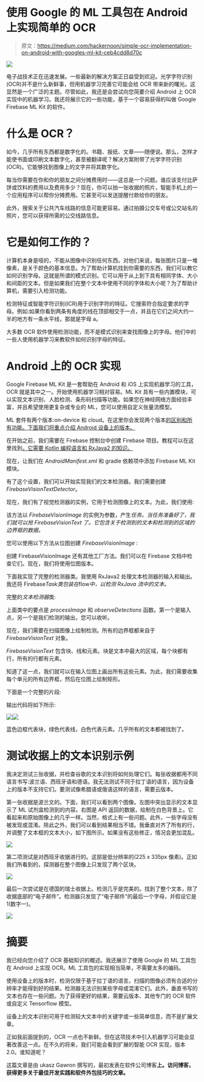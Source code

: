# 使用 Google 的 ML 工具包在 Android 上实现简单的 OCR

> 原文：<https://medium.com/hackernoon/simple-ocr-implementation-on-android-with-googles-ml-kit-ceb4cdd8d70c>

![](img/7ce424537f1d375b97289ab37653a761.png)

电子战技术正在迅速发展。一些最新的解决方案正日益受到欢迎。光学字符识别(OCR)并不是什么新鲜事，但用机器学习完善它可能会给 OCR 带来新的曙光。这显然是一个广泛的主题。尽管如此，我还是会尝试向您简要介绍 Android 上 OCR 实现中的机器学习。我还将展示它的一些功能，基于一个容易获得的叫做 Google Firebase ML Kit 的软件。

# 什么是 OCR？

如今，几乎所有东西都是数字化的。书籍、报纸、文章——随便说。那么，怎样才能使书面或印刷文本数字化，甚至被翻译呢？解决方案附带了光学字符识别(OCR)。它能够找到图像上的文字并将其数字化。

每当你需要在你和你的朋友之间分摊费用时——这总是一个问题。谁应该支付比萨饼或饮料的费用以及费用多少？现在，你可以拍一张收据的照片，智能手机上的一个应用程序可以帮你分摊费用。它甚至可以发送提醒付款给你的朋友。

此外，搜索关于公共汽车线路的信息可能更容易。通过拍摄公交车号或公交站名的照片，您可以获得所需的公交线路信息。

# 它是如何工作的？

计算机本身是哑的，不能从图像中识别任何东西。对他们来说，每张图片只是一堆像素，是关于颜色的基本信息。为了帮助计算机找到你需要的东西，我们可以教它如何识别字母。这就是所谓的模式识别。它可以用于从上到下具有相同字体、大小和间距的文本。但是如果我们在整个文本中使用不同的字体和大小呢？为了帮助计算机，需要引入检测功能。

检测特征或智能字符识别(ICR)用于识别字符的特征。它搜索符合指定要求的字母。例如:如果你看到两条有角度的线在顶部相交于一点，并且在它们之间大约一半的地方有一条水平线，那就是字母 a。

大多数 OCR 软件使用检测功能，而不是模式识别来查找图像上的字母。他们中的一些人使用机器学习来教软件如何识别字母的特征。

# Android 上的 OCR 实现

Google Firebase ML Kit 是一套帮助在 Android 和 iOS 上实现机器学习的工具，OCR 就是其中之一。开始使用机器学习相对容易。ML Kit 具有一些内置模块，可以实现文本识别、人脸检测、条形码扫描等功能。如果您在神经网络方面经验丰富，并且希望使用更复杂或专业的 ML，您可以使用自定义张量流模型。

ML 套件有两个版本:on-device 和 cloud。在这里你会发现两个版本[的区别和所有功能。下面我们将重点介绍 Android 设备上的版本。](https://firebase.google.com/docs/ml-kit/recognize-text)

在开始之前，我们需要在 Firebase 控制台中创建 Firebase 项目。教程可以在这里找到[。它需要 Kotlin 编程语言和 RxJava2 的知识。](https://firebase.google.com/docs/android/setup)

现在，让我们在 *AndroidManifest.xml* 和 gradle 依赖项中添加 Firebase ML Kit 模块。

有了这个设置，我们可以开始实现我们的文本检测器。我们需要创建*FirebaseVisionTextDetector*。

现在，我们有了视觉检测器的实例，它用于检测图像上的文本。为此，我们使用:

该方法以 *FirebaseVisionImage* 的实例为参数，产生*任务<FirebaseVisionText>。当任务准备好了，我们就可以抢 *FirebaseVisionText* 了。它包含关于检测到的文本和检测到的区域的边界框的数据。*

您可以使用以下方法从位图创建 *FirebaseVisionImage* :

创建 FirebaseVisionImage 还有其他工厂方法。我们可以在 Firebase 文档中检查它们。现在，我们将使用位图版本。

下面我实现了完整的检测器类。我使用 RxJava2 处理文本检测器的输入和输出。我还将 Firebase*Task<T>类包装在*flow*中，以检测 RxJava 流中的文本。*

完整的*文本检测器*类:

上面类中的要点是 *processImage* 和 *observeDetections* 函数。第一个是输入点，另一个是我们检测的输出，您可以收听。

现在，我们需要在扫描图像上绘制检测。所有的边界框都来自于 *FirebaseVisionText* 对象。

*FirebaseVisionText* 包含块、线和元素。块是文本中最大的区域，每个块都有行，所有的行都有元素。

知道了这一点，我们就可以在输入位图上画出所有这些元素。为此，我们需要收集每个单元的所有边界框，然后在位图上绘制矩形。

下面是一个完整的片段:

输出代码将如下所示:

![](img/7f4fdeedc47bf11e6929aeeb751e2086.png)![](img/1e8ada62ac83b1bfe3fb9d33b92d2ac7.png)

蓝色边框代表块，绿色代表线，白色代表元素。几乎所有的文本都被找到了。

# 测试收据上的文本识别示例

我决定测试三张收据，并检查谷歌的文本识别将如何处理它们。每张收据都用不同语言书写:波兰语、西班牙语和德语。我无法测试不同于拉丁语的语言，因为设备上的版本不支持它们。要测试像希腊语或俄语这样的语言，需要云版本。

第一张收据是波兰文的。下面，我们可以看到两个图像。左图中突出显示的文本显示了 ML 试剂盒检测到的内容。右图是 API 返回的数据，绘制在白色背景上。它看起来和原始图像上的几乎一样。当然，格式上有一些问题。此外，一些字母没有被发现或混淆。除此之外，我们可以看到结果相当不错。我垂直对齐了所有的行，并调整了文本框的文本大小，如下图所示。如果没有这些修正，情况会更加混乱。

![](img/99343d3441606335ce8d279986e3df35.png)

第二项测试是对西班牙收据进行的。这部是低分辨率的(225 x 335px 像素)。正如我们所看到的，探测器在整个图像上只发现了两个区块。

![](img/c8839cd74881e9fe1f428cf6b82790d6.png)

最后一次尝试是在德国的瑞士收据上。检测几乎是完美的。找到了整个文本，除了收据底部的“电子邮件”。检测器只发现了“电子邮件”的最后一个字母，并假设它是 1(数字一)。

![](img/0548573e3cafbbff622e73aadad17ac4.png)

# 摘要

我已经向您介绍了 OCR 基础知识的概述。我还展示了使用 Google 的 ML 工具包在 Android 上实现 OCR。ML 工具包的实现相当简单，不需要太多的编码。

使用设备上的版本时，检测仅限于基于拉丁语的语言。扫描的图像必须有合适的分辨率才能得到好的结果。检测器无法识别某些字母或混淆它们。此外，垂直书写的文本也存在一些问题。为了获得更好的结果，需要云版本、其他专门的 OCR 软件或自定义 Tensorflow 模型。

设备上的文本识别可用于检测较大文本中的关键字或一些简单信息，而不是扩展文章。

正如我前面提到的，OCR 一点也不新鲜。但在这项技术中引入机器学习可能会显著改善这一点。在不久的将来，我们可能会看到扩展的智能 OCR 实现，版本 2.0。谁知道呢？

这篇文章是由 ukasz Gawron 撰写的，最初发表在软件公司博客[](http://www.tsh.io/blog)****上。访问博客，获得更多关于最佳开发实践和软件外包技巧的文章。****